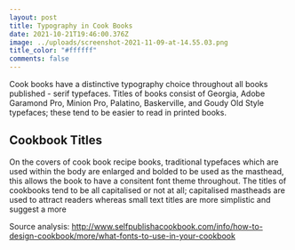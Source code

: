 ```yaml
---
layout: post
title: Typography in Cook Books
date: 2021-10-21T19:46:00.376Z
image: ../uploads/screenshot-2021-11-09-at-14.55.03.png
title_color: "#ffffff"
comments: false
---
```

Cook books have a distinctive typography choice throughout all books published - serif typefaces. Titles of books consist of Georgia, Adobe Garamond Pro, Minion Pro, Palatino, Baskerville, and Goudy Old Style typefaces; these tend to be easier to read in printed books. 

## Cookbook Titles

On the covers of cook book recipe books, traditional typefaces which are used within the body are enlarged and bolded to be used as the masthead, this allows the book to have a consitent font theme throughout. The titles of cookbooks tend to be all capitalised or not at all; capitalised mastheads are used to attract readers whereas small text titles are more simplistic and suggest a more 

Source analysis: <http://www.selfpublishacookbook.com/info/how-to-design-cookbook/more/what-fonts-to-use-in-your-cookbook>